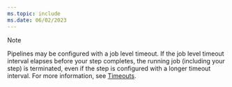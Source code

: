 ```yaml
---
ms.topic: include
ms.date: 06/02/2023
---
```


> [!NOTE]
> Pipelines may be configured with a job level timeout. If the job level timeout interval elapses before your step completes, the running job (including your step) is terminated, even if the step is configured with a longer timeout interval. For more information, see [Timeouts](phases.md#timeouts).
